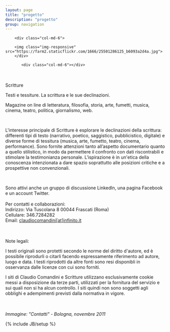 ```yaml
---
layout: page
title: "progetto"
description: "progetto"
group: navigation
---
```


<div class="container">
<div class="row">


	
        <div class="col-md-6">
        
        <img class="img-responsive" src="https://farm2.staticflickr.com/1666/25501286125_b6093a2d4a.jpg">
        </div>
        
           <div class="col-md-6"></div>
</div>
</div>

<br>
<br>
 <div class="text-justify">
Scritture<br>
<p>Testi e tessiture. La scrittura e le sue declinazioni.</p>
<p>Magazine on line di letteratura, filosofia, storia, arte, fumetti, musica, cinema, teatro, politica, giornalismo, web.</p>
<br>
<p>L'interesse principale di Scritture è esplorare le declinazioni della scrittura: differenti tipi di testo (narrativo, poetico, saggistico, pubblicistico, digitale) e diverse forme di tessitura (musica, arte, fumetto, teatro, cinema, performance). Sono fornite attenzioni tanto all’aspetto documentario quanto a quello stilistico, in modo da permettere il confronto con dati riscontrabili e stimolare la testimonianza personale. L'ispirazione &egrave; in un'etica della conoscenza intenzionata a dare spazio soprattutto alle posizioni critiche e a prospettive non convenzionali.</p>
<br>
<p>Sono attivi anche un gruppo di discussione <a ref="https://www.linkedin.com/grp/home?gid=4880518">LinkedIn</a>, una pagina <a ref="https://www.facebook.com/scritturemagazine/Facebook">Facebook</a> e un account <a ref="https://twitter.com/tweet_scritture">Twitter</a>.
<br>
<br>
Per contatti e collaborazioni:<br>
Indirizzo: Via Tuscolana 8 00044 Frascati (Roma)<br>
Cellulare: 346.7284282<br>
Email: <a href="mailto:claudiocomandini@infinito.it">claudiocomandini[at]infinito.it</a><br>

<br>
<br>


Note legali:
<p>I testi originali sono protetti secondo le norme del diritto d'autore, ed è possibile riprodurli o citarli facendo espressamente riferimento ad autore, luogo e data. I testi riprodotti da altre fonti sono resi disponibli in osservanza dalle licenze con cui sono forniti.</p>
<p>I siti di Claudio Comandini e Scritture utilizzano esclusivamente cookie messi a disposizione da terze parti, utilizzati per la fornitura del servizio e sui quali non si ha alcun controllo. I siti quindi non sono soggetti agli obblighi e adempimenti previsti dalla normativa in vigore.</p>
<br>
<br>
<em>Immagine: "Contatti" - Bologna, novembre 2011</em>
                          


{% include JB/setup %}



